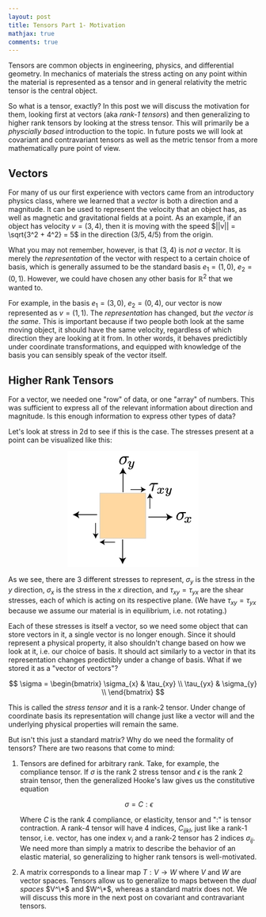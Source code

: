 ```yaml
---
layout: post
title: Tensors Part 1- Motivation
mathjax: true
comments: true
---
```


Tensors are common objects in engineering, physics, and differential geometry.
In mechanics of materials the stress acting on any point within the material is represented as a tensor and in general relativity the metric tensor is the central object.

So what is a tensor, exactly?
In this post we will discuss the motivation for them, looking first at vectors (aka _rank-1 tensors_) and then generalizing to higher rank tensors by looking at the stress tensor.
This will primarily be a _physcially based_ introduction to the topic.
In future posts we will look at covariant and contravariant tensors as well as the metric tensor from a more mathematically pure point of view.


## Vectors
For many of us our first experience with vectors came from an introductory physics class, where we learned that a _vector_ is both a direction and a magnitude.
It can be used to represent the velocity that an object has, as well as magnetic and gravitational fields at a point.
As an example, if an object has velocity $v = (3, 4)$, then it is moving with the speed $||v|| = \sqrt{3^2 + 4^2} = 5$ in the direction $(3/5, 4/5)$ from the origin.

What you may not remember, however, is that $(3, 4)$ is _not a vector_.
It is merely the _representation_ of the vector with respect to a certain choice of basis, which is generally assumed to be the standard basis $e_1 = (1, 0)$, $e_2 = (0, 1)$.
However, we could have chosen any other basis for $\mathbb{R}^2$ that we wanted to.

For example, in the basis $e_1 = (3, 0)$, $e_2 = (0, 4)$, our vector is now represented as $v = (1, 1)$.
The _representation_ has changed, but _the vector is the same_.
This is important because if two people both look at the same moving object, it should have the same velocity, regardless of which direction they are looking at it from.
In other words, it behaves predictibly under coordinate transformations, and equipped with knowledge of the basis you can sensibly speak of the vector itself.


## Higher Rank Tensors

For a vector, we needed one "row" of data, or one "array" of numbers.
This was sufficient to express all of the relevant information about direction and magnitude.
Is this enough information to express other types of data?

Let's look at stress in 2d to see if this is the case.
The stresses present at a point can be visualized like this:

<center> <img src="../images/principalstress_mohrcirclesigns.jpg"></center>

As we see, there are 3 different stresses to represent, $\sigma_y$ is the stress in the $y$ direction, $\sigma_x$ is the stress in the $x$ direction, and $\tau_{xy}=\tau_{yx}$ are the shear stresses, each of which is acting on its respective plane.
(We have $\tau_{xy}=\tau_{yx}$ because we assume our material is in equilibrium, i.e. not rotating.)

Each of these stresses is itself a vector, so we need some object that can store vectors in it, a single vector is no longer enough.
Since it should represent a physical property, it also shouldn't change based on how we look at it, i.e. our choice of basis.
It should act similarly to a vector in that its representation changes predictibly under a change of basis.
What if we stored it as a "vector of vectors"?

$$ 
\sigma = 
\begin{bmatrix}
    \sigma_{x} & \tau_{xy} \\
    \tau_{yx} & \sigma_{y} \\
\end{bmatrix}
$$

This is called the _stress tensor_ and it is a rank-2 tensor.
Under change of coordinate basis its representation will change just like a vector will and the underlying physical properties will remain the same.

But isn't this just a standard matrix?
Why do we need the formality of tensors?
There are two reasons that come to mind:

1. Tensors are defined for arbitrary rank.
Take, for example, the compliance tensor.
If $\sigma$ is the rank 2 stress tensor and $\epsilon$ is the rank 2 strain tensor, then the generalized Hooke's law gives us the constitutive equation 

   $$ \sigma = C : \epsilon$$ 

   Where $C$ is the rank 4 compliance, or elasticity, tensor and "$:$" is tensor contraction.
   A rank-4 tensor will have 4 indices, $C_{ijkl}$, just like a rank-1 tensor, i.e. vector, has one index $v_i$ and a rank-2 tensor has 2 indices $\sigma_{ij}$.
We need more than simply a matrix to describe the behavior of an elastic material, so generalizing to higher rank tensors is well-motivated.

2. A matrix corresponds to a linear map $T : V \rightarrow W$ where $V$ and $W$ are vector spaces.
Tensors allow us to generalize to maps between the _dual spaces_ $V^\*$ and $W^\*$, whereas a standard matrix does not.
We will discuss this more in the next post on covariant and contravariant tensors.







